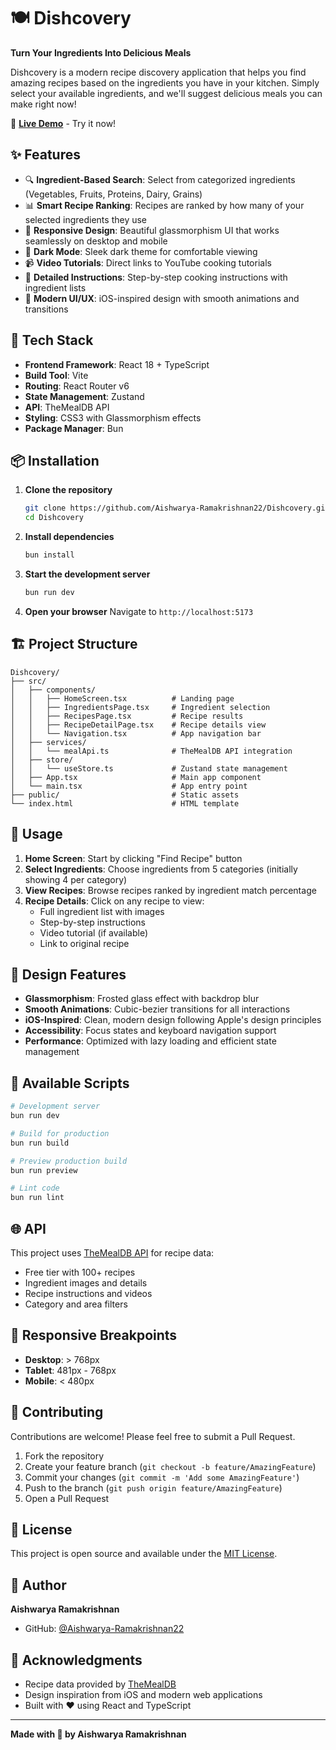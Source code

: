 # 🍽️ Dishcovery

**Turn Your Ingredients Into Delicious Meals**

Dishcovery is a modern recipe discovery application that helps you find amazing recipes based on the ingredients you have in your kitchen. Simply select your available ingredients, and we'll suggest delicious meals you can make right now!

🔗 **[Live Demo](https://dishcovery-ivory-gamma.vercel.app/)** - Try it now!

## ✨ Features

- 🔍 **Ingredient-Based Search**: Select from categorized ingredients (Vegetables, Fruits, Proteins, Dairy, Grains)
- 📊 **Smart Recipe Ranking**: Recipes are ranked by how many of your selected ingredients they use
- 📱 **Responsive Design**: Beautiful glassmorphism UI that works seamlessly on desktop and mobile
- 🌙 **Dark Mode**: Sleek dark theme for comfortable viewing
- 📹 **Video Tutorials**: Direct links to YouTube cooking tutorials
- 📖 **Detailed Instructions**: Step-by-step cooking instructions with ingredient lists
- 🎨 **Modern UI/UX**: iOS-inspired design with smooth animations and transitions

## 🚀 Tech Stack

- **Frontend Framework**: React 18 + TypeScript
- **Build Tool**: Vite
- **Routing**: React Router v6
- **State Management**: Zustand
- **API**: TheMealDB API
- **Styling**: CSS3 with Glassmorphism effects
- **Package Manager**: Bun

## 📦 Installation

1. **Clone the repository**

   ```bash
   git clone https://github.com/Aishwarya-Ramakrishnan22/Dishcovery.git
   cd Dishcovery
   ```

2. **Install dependencies**

   ```bash
   bun install
   ```

3. **Start the development server**

   ```bash
   bun run dev
   ```

4. **Open your browser**
   Navigate to `http://localhost:5173`

## 🏗️ Project Structure

```
Dishcovery/
├── src/
│   ├── components/
│   │   ├── HomeScreen.tsx          # Landing page
│   │   ├── IngredientsPage.tsx     # Ingredient selection
│   │   ├── RecipesPage.tsx         # Recipe results
│   │   ├── RecipeDetailPage.tsx    # Recipe details view
│   │   └── Navigation.tsx          # App navigation bar
│   ├── services/
│   │   └── mealApi.ts              # TheMealDB API integration
│   ├── store/
│   │   └── useStore.ts             # Zustand state management
│   ├── App.tsx                     # Main app component
│   └── main.tsx                    # App entry point
├── public/                         # Static assets
└── index.html                      # HTML template
```

## 🎯 Usage

1. **Home Screen**: Start by clicking "Find Recipe" button
2. **Select Ingredients**: Choose ingredients from 5 categories (initially showing 4 per category)
3. **View Recipes**: Browse recipes ranked by ingredient match percentage
4. **Recipe Details**: Click on any recipe to view:
   - Full ingredient list with images
   - Step-by-step instructions
   - Video tutorial (if available)
   - Link to original recipe

## 🎨 Design Features

- **Glassmorphism**: Frosted glass effect with backdrop blur
- **Smooth Animations**: Cubic-bezier transitions for all interactions
- **iOS-Inspired**: Clean, modern design following Apple's design principles
- **Accessibility**: Focus states and keyboard navigation support
- **Performance**: Optimized with lazy loading and efficient state management

## 🔧 Available Scripts

```bash
# Development server
bun run dev

# Build for production
bun run build

# Preview production build
bun run preview

# Lint code
bun run lint
```

## 🌐 API

This project uses [TheMealDB API](https://www.themealdb.com/api.php) for recipe data:

- Free tier with 100+ recipes
- Ingredient images and details
- Recipe instructions and videos
- Category and area filters

## 📱 Responsive Breakpoints

- **Desktop**: > 768px
- **Tablet**: 481px - 768px
- **Mobile**: < 480px

## 🤝 Contributing

Contributions are welcome! Please feel free to submit a Pull Request.

1. Fork the repository
2. Create your feature branch (`git checkout -b feature/AmazingFeature`)
3. Commit your changes (`git commit -m 'Add some AmazingFeature'`)
4. Push to the branch (`git push origin feature/AmazingFeature`)
5. Open a Pull Request

## 📄 License

This project is open source and available under the [MIT License](LICENSE).

## 👤 Author

**Aishwarya Ramakrishnan**

- GitHub: [@Aishwarya-Ramakrishnan22](https://github.com/Aishwarya-Ramakrishnan22)

## 🙏 Acknowledgments

- Recipe data provided by [TheMealDB](https://www.themealdb.com/)
- Design inspiration from iOS and modern web applications
- Built with ❤️ using React and TypeScript

---

**Made with 🍳 by Aishwarya Ramakrishnan**
